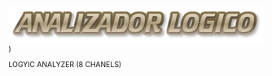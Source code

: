 ![alt text](https://raw.githubusercontent.com/JesusEstrad4/Sistemas-programables/main/ANALIZADOR.png))


LOGYIC ANALYZER (8 CHANELS)

